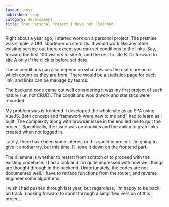 ```yaml
---
layout: post
published: true
category: development
title: That Personal Project I have not Finished
---
```

Right about a year ago, I started work on a personal project. The premise was simple, a URL shortener on steroids. It would work like any other existing service out there except you can set conditions to the links. Say, forward the first 100 visitors to site A, and the rest to site B. Or forward to site A only if the click is before set date.

These conditions can also depend on what devices the users are on or which countries they are from. There would be a statistics page for each link, and links can be manage by teams.

The backend code came out well considering it was my first project of such nature (I.e, not CRUD). The conditions would work and statistics were recorded.

My problem was is frontend. I developed the whole site as an SPA using VueJS. Both concept and framework were new to me and I had to learn as I built. The complexity along with browser issue in the end led me to quit the project. Specifically, the issue was on cookies and the ability to grab links created when not logged in.

Lately, there have been some interest in this specific project. I’m going to give it another try, but this time, I’ll tone it down on the frontend part.

The dilemma is whether to restart from scratch or to proceed with the existing codebase. I had a look and I’m quite impressed with how well things are thought through in the backend. Unfortunately, the codes are not documented well. I have to retrace functions from the router, and reverse engineer some algorithms.

I wish I had pushed through last year, but regardless, I’m happy to be back on track. Looking forward to sprint through a simplified version of this project.
